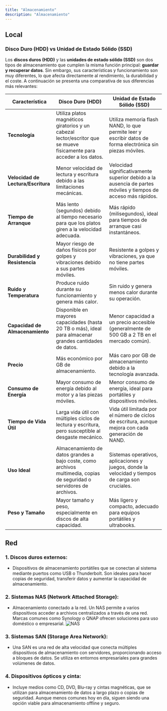 ```yaml
---
title: "Almacenamiento"
description: "Almacenamiento"
---
```


## Local

### **Disco Duro (HDD) vs Unidad de Estado Sólido (SSD)**

Los **discos duros (HDD)** y las **unidades de estado sólido (SSD)** son dos tipos de almacenamiento que cumplen la misma función principal: **guardar y recuperar datos**. Sin embargo, sus características y funcionamiento son muy diferentes, lo que afecta directamente al rendimiento, la durabilidad y el coste. A continuación se presenta una comparativa de sus diferencias más relevantes:

| **Característica**         | **Disco Duro (HDD)**                                       | **Unidad de Estado Sólido (SSD)**                                  |
|----------------------------|-----------------------------------------------------------|-------------------------------------------------------------------|
| **Tecnología**             | Utiliza platos magnéticos giratorios y un cabezal lector/escritor que se mueve físicamente para acceder a los datos. | Utiliza memoria flash NAND, lo que permite leer y escribir datos de forma electrónica sin piezas móviles. |
| **Velocidad de Lectura/Escritura** | Menor velocidad de lectura y escritura debido a las limitaciones mecánicas. | Velocidad significativamente superior debido a la ausencia de partes móviles y tiempos de acceso más rápidos. |
| **Tiempo de Arranque**     | Más lento (segundos) debido al tiempo necesario para que los platos giren a la velocidad adecuada. | Más rápido (milisegundos), ideal para tiempos de arranque casi instantáneos. |
| **Durabilidad y Resistencia** | Mayor riesgo de daños físicos por golpes y vibraciones debido a sus partes móviles. | Resistente a golpes y vibraciones, ya que no tiene partes móviles. |
| **Ruido y Temperatura**    | Produce ruido durante su funcionamiento y genera más calor. | Sin ruido y genera menos calor durante su operación. |
| **Capacidad de Almacenamiento** | Disponible en mayores capacidades (hasta 20 TB o más), ideal para almacenar grandes cantidades de datos. | Menor capacidad a un precio accesible (generalmente de 500 GB a 2 TB en el mercado común). |
| **Precio**                 | Más económico por GB de almacenamiento. | Más caro por GB de almacenamiento debido a la tecnología avanzada. |
| **Consumo de Energía**     | Mayor consumo de energía debido al motor y a las piezas móviles. | Menor consumo de energía, ideal para portátiles y dispositivos móviles. |
| **Tiempo de Vida Útil**    | Larga vida útil con múltiples ciclos de lectura y escritura, pero susceptible al desgaste mecánico. | Vida útil limitada por el número de ciclos de escritura, aunque mejora con cada generación de NAND. |
| **Uso Ideal**              | Almacenamiento de datos grandes a bajo coste, como archivos multimedia, copias de seguridad o servidores de archivos. | Sistemas operativos, aplicaciones y juegos, donde la velocidad y tiempos de carga son cruciales. |
| **Peso y Tamaño**          | Mayor tamaño y peso, especialmente en discos de alta capacidad. | Más ligero y compacto, adecuado para equipos portátiles y ultrabooks. |

## Red

### 1. Discos duros externos: 
   - Dispositivos de almacenamiento portátiles que se conectan al sistema mediante puertos como USB o Thunderbolt. Son ideales para hacer copias de seguridad, transferir datos y aumentar la capacidad de almacenamiento.

### 2. Sistemas NAS (Network Attached Storage):
   - Almacenamiento conectado a la red. Un NAS permite a varios dispositivos acceder a archivos centralizados a través de una red. Marcas comunes como Synology o QNAP ofrecen soluciones para uso doméstico o empresarial.
![NAS](https://inforepara.es/wp-content/uploads/2014/05/sistemas_de_almacenamiento_nas.jpg)

### 3. Sistemas SAN (Storage Area Network):
   - Una SAN es una red de alta velocidad que conecta múltiples dispositivos de almacenamiento con servidores, proporcionando acceso a bloques de datos. Se utiliza en entornos empresariales para grandes volúmenes de datos.

### 4. Dispositivos ópticos y cinta:
   - Incluye medios como CD, DVD, Blu-ray y cintas magnéticas, que se utilizan para almacenamiento de datos a largo plazo o copias de seguridad. Aunque menos comunes hoy en día, siguen siendo una opción viable para almacenamiento offline y seguro.
